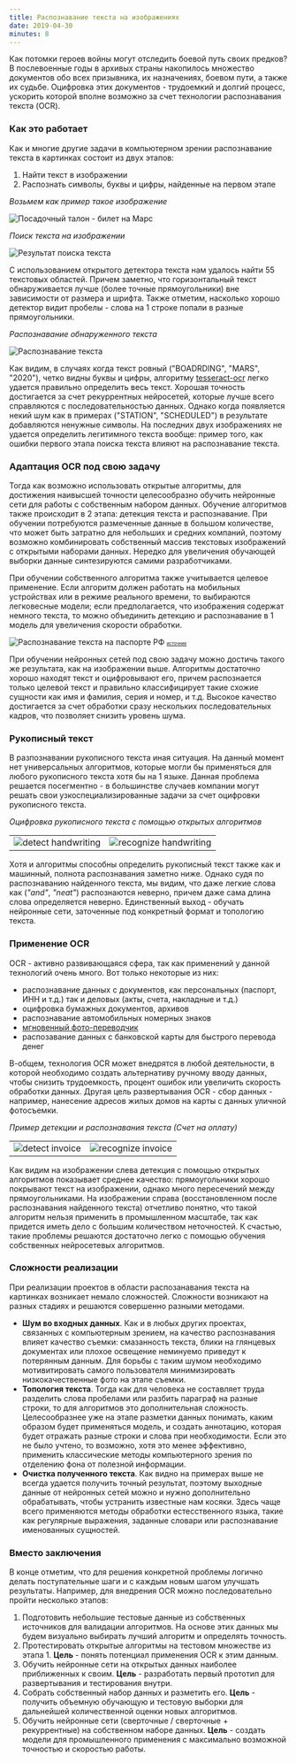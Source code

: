 ```yaml
---
title: Распознавание текста на изображениях
date: 2019-04-30
minutes: 8
---
```


Как потомки героев войны могут отследить боевой путь своих предков?
В послевоенные годы в архивых страны накопилось множество документов
обо всех призывника, их назначениях, боевом пути, а также их судьбе.
Оцифровка этих документов - трудоемкий и долгий процесс, ускорить которой
вполне возможно за счет технологии распознавания текста (OCR).

### Как это работает

Как и многие другие задачи в компьютерном зрении распознавание текста в картинках
состоит из двух этапов:
1. Найти текст в изображении
2. Распознать символы, буквы и цифры, найденные на первом этапе

_Возьмем как пример такое изображение_

<img src="/assets/images/mars_boarding.png" alt="Посадочный талон - билет на Марс">

_Поиск текста на изображении_

<img src="/assets/images/text_detected.png" alt="Результат поиска текста">

С использованием открытого детектора текста нам удалось найти 55 текстовых областей.
Причем заметно, что горизонтальный текст обнаруживается лучше (более точные прямоугольники)
вне зависимости от размера и шрифта. Также отметим, насколько хорошо детектор видит
пробелы - слова на 1 строке попали в разные прямоугольники.

_Распознавание обнаруженного текста_

<img src="/assets/images/text_recognized.png" alt="Распознавание текста">

Как видим, в случаях когда текст ровный ("BOADRDING", "MARS", "2020"), четко видны буквы и цифры,
алгоритму [tesseract-ocr](https://github.com/tesseract-ocr/tesseract/wiki)
легко удается правильно определить весь текст. Хорошая точность достигается
за счет рекуррентных нейросетей, которые лучше всего справляются с последовательностью данных.
Однако когда появляется некий шум как в примерах ("STATION", "SCHEDULED") в результате добавляются ненужные символы.
На последних двух изображениях не удается определить легитимного текста вообще: пример того,
как ошибки первого этапа поиска текста влияют на распознавание текста.

### Адаптация OCR под свою задачу

Тогда как возможно использовать открытые алгоритмы, для достижения наивысшей точности
целесообразно обучить нейронные сети для работы с собственным
набором данных. Обучение алгоритмов также происходит в 2 этапа: детекция текста и распознавание.
При обучении потребуются размеченные данные в большом количестве, что может быть затратно
для небольших и средних компаний, поэтому возможно комбинировать собственный массив текстовых изображений с
открытыми наборами данных. Нередко для увеличения обучающей выборки данные синтезируются
самими разработчиками.

При обучении собственного алгоритма также учитывается целевое применение. Если алгоритм
должен работать на мобильных устройствах или в режиме реального времени, то выбираются легковесные
модели; если предполагается, что изображения содержат немного текста, то можно объединить детекцию
и распознавание в 1 модель для увеличения скорости обработки.

<img src="/assets/images/passport_text_recognition.png" alt="Распознавание текста на паспорте РФ">
<a href="https://habr.com/ru/company/smartengines/blog/252703/" style="font-size: 8px;">источник</a>


При обучении нейронных сетей под свою задачу можно достичь такого же результата, как на изображении выше.
Алгоритмы достаточно хорошо находят текст и оцифровывают его, причем распознается только целевой текст и
правильно классифицирует такие схожие сущности как имя и фамилия, серия и номер, и т.д.
Высокое качество достигается за счет обработки сразу нескольких последовательных кадров, что
позволяет снизить уровень шума.

### Рукописный текст

В разпознавании рукописного текста иная ситуация. На данный момент нет универсальных алгоритмов, которые могли бы применяться
для любого рукописного текста хотя бы на 1 языке. Данная проблема решается посегментно - в большинстве случаев
компании могут решать свои узкоспециализированные задачи за счет оцифровки рукописного текста.

_Оцифровка рукописного текста с помощью открытых алгоритмов_

<table><tr>
    <td><img src="/assets/images/handwriting_detection.png" alt="detect handwriting"></td>
    <td><img src="/assets/images/handwriting_recognition.png" alt="recognize handwriting"></td>
</tr></table>

Хотя и алгоритмы способны определить рукописный текст также как и машинный, полнота распознавания заметно ниже.
Однако судя по распознаванию найденного текста, мы видим, что даже легкие слова как (_"and"_, _"neat"_) распознаются неверно,
причем даже сама длина слова определяется неверно.
Единственный выход - обучать нейронные сети, заточенные под конкретный формат и топологию текста.

### Применение OCR

OCR - активно развивающаяся сфера, так как применений у данной технологий очень много.
Вот только некоторые из них:
* распознавание данных с документов, как персональных (паспорт, ИНН и т.д.) так и деловых (акты, счета, накладные и т.д.)
* оцифровка бумажных документов, архивов
* распознавание автомобильных номерных знаков
* [мгновенный фото-переводчик](https://translate.yandex.com/ocr)
* распозавание данных с банковской карты для быстрого перевода денег

В-общем, технология OCR может внедрятся в любой деятельности, в которой необходимо создать альтернативу ручному вводу данных,
чтобы снизить трудоемкость, процент ошибок или увеличить скорость обработки данных. Другая цель
развертывания OCR - сбор данных - например, нанесение адресов жилых домов на карты с данных уличной фотосъемки.

_Пример детекции и распознавания текста (Счет на оплату)_

<table><tr>
    <td><img src="/assets/images/invoice_detected.png" alt="detect invoice"></td>
    <td><img src="/assets/images/invoice_recognized.png" alt="recognize invoice"></td>
</tr></table>

Как видим на изображении слева детекция с помощью открытых алгоритмов показывает среднее качество:
прямоугольники хорошо покрывают текст на изображении, однако много пересечений между прямоугольниками.
На изображении справа (восстановленном после распознавания найденного текста) отчетливо понятно,
что такой алгоритм нельзя применить в промышленном масштабе, так как придется иметь дело с большим количеством неточностей.
К счастью, такие проблемы решаются достаточно легко с помощью обучения собственных нейросетевых алгоритмов.

### Сложности реализации

При реализации проектов в области распозанавания текста на картинках возникает немало сложностей.
Сложности возникают на разных стадиях и решаются совершенно разными методами.

- **Шум во входных данных**. Как и в любых других проектах, связанных с компьютерным зрением, на качество распознавания влияет
качество съемки: смазанность текста, блики на глянцевых документах или плохое освещение неминуемо
приведут к потерянным данным. Для борьбы с таким шумом необходимо мотивитировать самого пользователя
минимизировать низкокачественные фото на этапе съемки.
- **Топология текста**. Тогда как для человека не составляет труда
разделить слова пробелами или разбить параграф на разные строки, то для алгоритмов это дополнительная
сложность. Целесообразнее уже на этапе разметки данных понимать, каким образом будет применяться модель,
и создать аннотацию, которая будет отражать разные строки и слова при необходимости. Если это не было
учтено, то возможно, хотя это менее эффективно, применить классические методы
компьютерного зрения по отделению фона от полезной информации.
- **Очистка полученного текста**.
Как видно на примерах выше не всегда удается получить точный результат, поэтому выходные данные
от нейронных сетей можно и нужно дополнительно обрабатывать, чтобы устранить известные нам косяки.
Здесь чаще всего применяются методы обработки естесственного языка, такие как регулярные выражения,
заданные словари или распознавание именованных сущностей.

### Вместо заключения

В конце отметим, что для решения конкретной проблемы логично делать поступательные шаги
и с каждым новым шагом улучшать результаты. Например, для внедрения OCR можно последовательно
пройти несколько этапов:
1. Подготовить небольшие тестовые данные из собственных источников для валидации алгоритмов.
На основе этих данных мы будем визуально выбирать лучший алгоритм и определять точность.
2. Протестировать открытые алгоритмы на тестовом множестве из этапа 1.
**Цель** - понять потенциал применения OCR к этим данным.
3. Обучить нейронные сети на открытых данных наиболее приближенных к своим.
**Цель** - разработать первый прототип для развертывания и тестирования внутри.
4. Собрать собственный набор данных и разметить его. **Цель** - получить объемную обучающую и тестовую
выборки для дальнейшей количественной оценки новых алгоритмов.
5. Обучить нейронные сети (сверточные / сверточные + рекуррентные) на собственном наборе данных.
**Цель** - создать модели для промышленного применения с максимально возможной точностью и скоростью работы.
